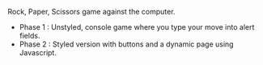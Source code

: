 Rock, Paper, Scissors game against the computer.

- Phase 1 : Unstyled, console game where you type your move into alert fields.
- Phase 2 : Styled version with buttons and a dynamic page using Javascript.

